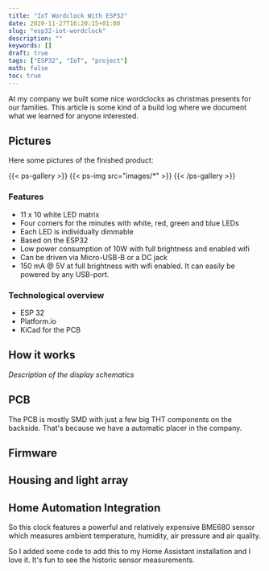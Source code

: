 ```yaml
---
title: "IoT Wordclock With ESP32"
date: 2020-11-27T16:20:15+01:00
slug: "esp32-iot-wordclock"
description: ""
keywords: []
draft: true
tags: ["ESP32", "IoT", "project"]
math: false
toc: true
---
```


At my company we built some nice wordclocks as christmas presents for our families.
This article is some kind of a build log where we document what we learned for anyone interested.

## Pictures

Here some pictures of the finished product:

{{< ps-gallery >}}
{{< ps-img src="images/*" >}}
{{< /ps-gallery >}}

### Features

- 11 x 10 white LED matrix
- Four corners for the minutes with white, red, green and blue LEDs
- Each LED is individually dimmable
- Based on the ESP32
- Low power consumption of 10W with full brightness and enabled wifi
- Can be driven via Micro-USB-B or a DC jack
- 150 mA @ 5V at full brightness with wifi enabled. It can easily be powered by any USB-port.

### Technological overview

- ESP 32
- Platform.io
- KiCad for the PCB

## How it works

_Description of the display schematics_

## PCB

The PCB is mostly SMD with just a few big THT components on the backside. That's because we have a automatic placer in the company.

## Firmware

## Housing and light array

## Home Automation Integration

So this clock features a powerful and relatively expensive BME680 sensor which measures ambient temperature, humidity, air pressure and air quality.

So I added some code to add this to my Home Assistant installation and I love it. It's fun to see the historic sensor measurements.
